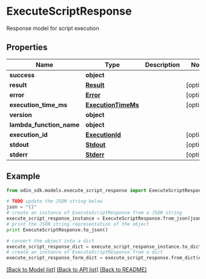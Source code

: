 # ExecuteScriptResponse

Response model for script execution

## Properties

Name | Type | Description | Notes
------------ | ------------- | ------------- | -------------
**success** | **object** |  | 
**result** | [**Result**](Result.md) |  | [optional] 
**error** | [**Error**](Error.md) |  | [optional] 
**execution_time_ms** | [**ExecutionTimeMs**](ExecutionTimeMs.md) |  | [optional] 
**version** | **object** |  | 
**lambda_function_name** | **object** |  | 
**execution_id** | [**ExecutionId**](ExecutionId.md) |  | [optional] 
**stdout** | [**Stdout**](Stdout.md) |  | [optional] 
**stderr** | [**Stderr**](Stderr.md) |  | [optional] 

## Example

```python
from odin_sdk.models.execute_script_response import ExecuteScriptResponse

# TODO update the JSON string below
json = "{}"
# create an instance of ExecuteScriptResponse from a JSON string
execute_script_response_instance = ExecuteScriptResponse.from_json(json)
# print the JSON string representation of the object
print ExecuteScriptResponse.to_json()

# convert the object into a dict
execute_script_response_dict = execute_script_response_instance.to_dict()
# create an instance of ExecuteScriptResponse from a dict
execute_script_response_form_dict = execute_script_response.from_dict(execute_script_response_dict)
```
[[Back to Model list]](../README.md#documentation-for-models) [[Back to API list]](../README.md#documentation-for-api-endpoints) [[Back to README]](../README.md)


